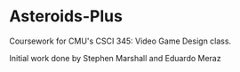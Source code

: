 # Asteroids-Plus
Coursework for CMU's CSCI 345: Video Game Design class.

Initial work done by Stephen Marshall and Eduardo Meraz

